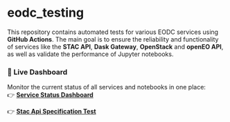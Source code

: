 # eodc_testing

This repository contains automated tests for various EODC services using **GitHub Actions**. The main goal is to ensure the reliability and functionality of services like the **STAC API**, **Dask Gateway**, **OpenStack** and **openEO API**, as well as validate the performance of Jupyter notebooks.

### 🚀 Live Dashboard 

Monitor the current status of all services and notebooks in one place:  
👉 **[Service Status Dashboard](https://eodcgmbh.github.io/eodc_testing/dashboard.html)** 

👉 **[Stac Api Specification Test](https://eodcgmbh.github.io/eodc_testing/stac_report.html)** 